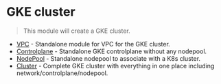 # GKE cluster

> This module will create a GKE cluster.

* [VPC](./vpc) - Standalone module for VPC for the GKE cluster.
* [Controlplane](./controlplane) - Standalone GKE controlplane without any nodepool.
* [NodePool](./nodepool) - Standalone nodepool to associate with a K8s cluster.
* [Cluster](./cluster) - Complete GKE cluster with everything in one place including network/controlplane/nodepool.
